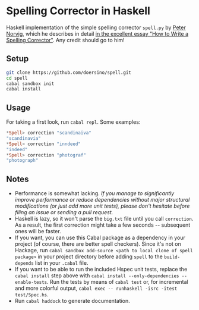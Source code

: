 # Spelling Corrector in Haskell

Haskell implementation of the simple spelling corrector `spell.py` by [Peter Norvig](http://norvig.com), which he describes in detail [in the excellent essay "How to Write a Spelling Corrector"](http://norvig.com/spell-correct.html). Any credit should go to him!


## Setup

```bash
git clone https://github.com/doersino/spell.git
cd spell
cabal sandbox init
cabal install
```


## Usage

For taking a first look, run `cabal repl`. Some examples:

```haskell
*Spell> correction "scandinaiva"
"scandinavia"
*Spell> correction "inndeed"
"indeed"
*Spell> correction "photograf"
"photograph"
```


## Notes

* Performance is somewhat lacking. *If you manage to significantly improve performance or reduce dependencies without major structural modifications (or just add more unit tests), please don't hesitate before filing an issue or sending a pull request.*
* Haskell is lazy, so it won't parse the `big.txt` file until you call `correction`. As a result, the first correction might take a few seconds -- subsequent ones will be faster.
* If you want, you can use this Cabal package as a dependency in your project (of course, there are better spell checkers). Since it's not on Hackage, run `cabal sandbox add-source <path to local clone of spell package>` in your project directory before adding `spell` to the `build-depends` list in your `.cabal` file.
* If you want to be able to run the included Hspec unit tests, replace the `cabal install` step above with `cabal install --only-dependencies --enable-tests`. Run the tests by means of `cabal test` or, for incremental and more colorful output, `cabal exec -- runhaskell -isrc -itest test/Spec.hs`.
* Run `cabal haddock` to generate documentation.
